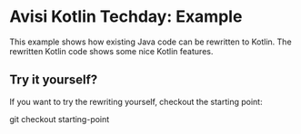 # Avisi Kotlin Techday: Example

This example shows how existing Java code can be rewritten to Kotlin. The rewritten Kotlin code shows some nice Kotlin features.

## Try it yourself?

If you want to try the rewriting yourself, checkout the starting point:

git checkout starting-point